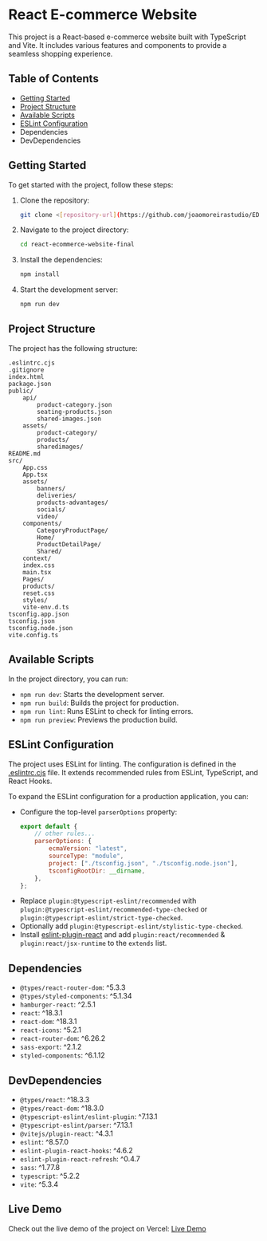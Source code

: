 # React E-commerce Website

This project is a React-based e-commerce website built with TypeScript and Vite. It includes various features and components to provide a seamless shopping experience.

## Table of Contents

-   [Getting Started](#getting-started)
-   [Project Structure](#project-structure)
-   [Available Scripts](#available-scripts)
-   [ESLint Configuration](#eslint-configuration)
-   Dependencies
-   DevDependencies

## Getting Started

To get started with the project, follow these steps:

1. Clone the repository:
    ```sh
    git clone <[repository-url](https://github.com/joaomoreirastudio/EDIT---React-Final-Exercise.git)>
    ```
2. Navigate to the project directory:
    ```sh
    cd react-ecommerce-website-final
    ```
3. Install the dependencies:
    ```sh
    npm install
    ```
4. Start the development server:
    ```sh
    npm run dev
    ```

## Project Structure

The project has the following structure:

```
.eslintrc.cjs
.gitignore
index.html
package.json
public/
    api/
        product-category.json
        seating-products.json
        shared-images.json
    assets/
        product-category/
        products/
        sharedimages/
README.md
src/
    App.css
    App.tsx
    assets/
        banners/
        deliveries/
        products-advantages/
        socials/
        video/
    components/
        CategoryProductPage/
        Home/
        ProductDetailPage/
        Shared/
    context/
    index.css
    main.tsx
    Pages/
    products/
    reset.css
    styles/
    vite-env.d.ts
tsconfig.app.json
tsconfig.json
tsconfig.node.json
vite.config.ts
```

## Available Scripts

In the project directory, you can run:

-   `npm run dev`: Starts the development server.
-   `npm run build`: Builds the project for production.
-   `npm run lint`: Runs ESLint to check for linting errors.
-   `npm run preview`: Previews the production build.

## ESLint Configuration

The project uses ESLint for linting. The configuration is defined in the [.eslintrc.cjs](.eslintrc.cjs) file. It extends recommended rules from ESLint, TypeScript, and React Hooks.

To expand the ESLint configuration for a production application, you can:

-   Configure the top-level `parserOptions` property:
    ```js
    export default {
        // other rules...
        parserOptions: {
            ecmaVersion: "latest",
            sourceType: "module",
            project: ["./tsconfig.json", "./tsconfig.node.json"],
            tsconfigRootDir: __dirname,
        },
    };
    ```
-   Replace `plugin:@typescript-eslint/recommended` with `plugin:@typescript-eslint/recommended-type-checked` or `plugin:@typescript-eslint/strict-type-checked`.
-   Optionally add `plugin:@typescript-eslint/stylistic-type-checked`.
-   Install [eslint-plugin-react](https://github.com/jsx-eslint/eslint-plugin-react) and add `plugin:react/recommended` & `plugin:react/jsx-runtime` to the `extends` list.

## Dependencies

-   `@types/react-router-dom`: ^5.3.3
-   `@types/styled-components`: ^5.1.34
-   `hamburger-react`: ^2.5.1
-   `react`: ^18.3.1
-   `react-dom`: ^18.3.1
-   `react-icons`: ^5.2.1
-   `react-router-dom`: ^6.26.2
-   `sass-export`: ^2.1.2
-   `styled-components`: ^6.1.12

## DevDependencies

-   `@types/react`: ^18.3.3
-   `@types/react-dom`: ^18.3.0
-   `@typescript-eslint/eslint-plugin`: ^7.13.1
-   `@typescript-eslint/parser`: ^7.13.1
-   `@vitejs/plugin-react`: ^4.3.1
-   `eslint`: ^8.57.0
-   `eslint-plugin-react-hooks`: ^4.6.2
-   `eslint-plugin-react-refresh`: ^0.4.7
-   `sass`: ^1.77.8
-   `typescript`: ^5.2.2
-   `vite`: ^5.3.4

## Live Demo

Check out the live demo of the project on Vercel: [Live Demo](https://edit-react-final-exercise.vercel.app/)
